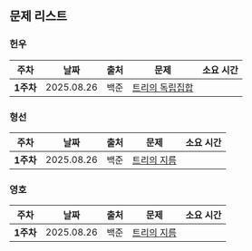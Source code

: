 ## 문제 리스트

<h3>헌우</h3>

|주차|날짜|출처|문제|소요 시간|
|--|--|--|--|--|
|**1주차** |2025.08.26|백준|[트리의 독립집합](https://www.acmicpc.net/problem/2213)|


<h3>형선</h3>

|주차|날짜|출처|문제|소요 시간|
|--|--|--|--|--|
|**1주차** |2025.08.26|백준|[트리의 지름](https://www.acmicpc.net/problem/1167)|



<h3>영호</h3>

|주차|날짜|출처|문제|소요 시간|
|--|--|--|--|--|
|**1주차** |2025.08.26|백준|[트리의 지름](https://www.acmicpc.net/problem/1167)|
